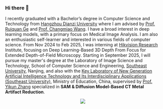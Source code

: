 ### Hi there 👋
I recently graduated with a Bachelor’s degree in Computer Science and Technology from [Hangzhou Dianzi University](https://www.hdu.edu.cn/main.htm) where I am advised by [Prof. Ruiquan Ge](https://faculty.hdu.edu.cn/jsjxy/grq/main.htm) and [Prof. Changmiao Wang](https://www.sribd.cn/teacher/505). I have a broad interest in deep learning models, with a primary focus on Medical Image Analysis. I am also an enthusiastic self-learner and interested in various fields of computer science. From Nov 2024 to Feb 2025, I was interning at [Hikvision Research](https://www.hikvision.com/cn/) Institute, focusing on Deep Learning-Based 3D Depth From Focus for Extended Depth-of-Field Microscopy. Starting in September 2025, I will pursue my master's degree at the Laboratory of Image Science and Technology, School of Computer Science and Engineering, [Southeast University](https://www.seu.edu.cn), Nanjing, and also with the [Key Laboratory of New Generation Artificial Intelligence Technology and Its Interdisciplinary Applications (Southeast University)](https://aiia.seu.edu.cn), Ministry of Education, China, supervised by [Prof. Yikun Zhang](https://cs.seu.edu.cn/yikun/) specialized in **SAM & Diffusion Model-Based CT Metal Artifact Reduction**.

<div align="center">
  <img src="https://github-readme-stats.vercel.app/api?username=Benny0323&show_icons=true&hide_border=true&theme=tokyonight&count_private=true"/>
</div>
<!--
**Benny0323/Benny0323** is a ✨ _special_ ✨ repository because its `README.md` (this file) appears on your GitHub profile.

Here are some ideas to get you started:

- 🔭 I’m currently working on ...
- 🌱 I’m currently learning ...
- 👯 I’m looking to collaborate on ...
- 🤔 I’m looking for help with ...
- 💬 Ask me about ...
- 📫 How to reach me: ...
- 😄 Pronouns: ...
- ⚡ Fun fact: ...
-->
